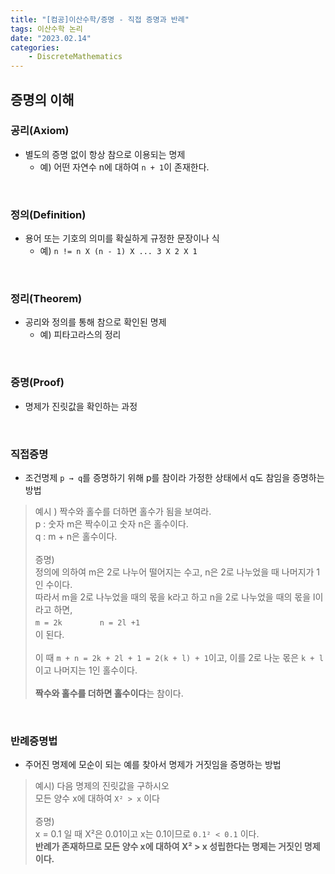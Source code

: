 ```yaml
---
title: "[컴공]이산수학/증명 - 직접 증명과 반례"
tags: 이산수학 논리
date: "2023.02.14"
categories: 
    - DiscreteMathematics
---
```


## 증명의 이해

### 공리(Axiom)
- 별도의 증명 없이 항상 참으로 이용되는 명제
    - 예) 어떤 자연수 n에 대하여 `n + 1`이 존재한다.

<br>

### 정의(Definition)
- 용어 또는 기호의 의미를 확실하게 규정한 문장이나 식
    - 예) `n != n X (n - 1) X ... 3 X 2 X 1`

<br>

### 정리(Theorem)
- 공리와 정의를 통해 참으로 확인된 명제
    - 예) 피타고라스의 정리

<br>

### 증명(Proof)
- 명제가 진릿값을 확인하는 과정

<br>

### 직접증명
- 조건명제 `p → q`를 증명하기 위해 p를 참이라 가정한 상태에서 q도 참임을 증명하는 방법
> 예시 ) 짝수와 홀수를 더하면 홀수가 됨을 보여라.<br>
p : 숫자 m은 짝수이고 숫자 n은 홀수이다.<br>
q : m + n은 홀수이다.<br><br>
증명) <br>
정의에 의하여 m은 2로 나누어 떨어지는 수고, n은 2로 나누었을 때 나머지가 1인 수이다.<br>
따라서 m을 2로 나누었을 때의 몫을 k라고 하고 n을 2로 나누었을 때의 몫을 l이라고 하면,<br>
`m = 2k` 　　　　`n = 2l +1` <br>
이 된다.<br><br>
이 때 `m + n = 2k + 2l + 1 = 2(k + l) + 1`이고, 이를 2로 나눈 몫은 `k + l` 이고 나머지는 1인 홀수이다.<br><br>
**짝수와 홀수를 더하면 홀수이다**는 참이다.

<br>

### 반례증명법
- 주어진 명제에 모순이 되는 예를 찾아서 명제가 거짓임을 증명하는 방법
> 예시) 다음 명제의 진릿값을 구하시오<br>
모든 양수 x에 대하여 `X² > x` 이다<br><br>
증명)<br>
x = 0.1 일 때 X²은 0.01이고 x는 0.1이므로 `0.1² < 0.1` 이다.<br>
**반례가 존재하므로 모든 양수 x에 대하여 X² > x 성립한다는 명제는 거짓인 명제이다.**

<br>

